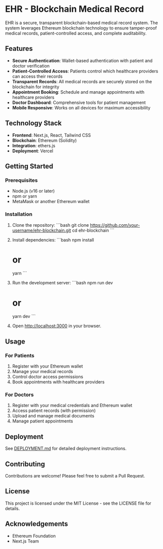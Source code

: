 # EHR - Blockchain Medical Record

EHR is a secure, transparent blockchain-based medical record system. The system leverages Ethereum blockchain technology to ensure tamper-proof medical records, patient-controlled access, and complete auditability.

## Features

- **Secure Authentication**: Wallet-based authentication with patient and doctor verification
- **Patient-Controlled Access**: Patients control which healthcare providers can access their records
- **Transparent Records**: All medical records are securely stored on the blockchain for integrity
- **Appointment Booking**: Schedule and manage appointments with healthcare providers
- **Doctor Dashboard**: Comprehensive tools for patient management
- **Mobile Responsive**: Works on all devices for maximum accessibility

## Technology Stack

- **Frontend**: Next.js, React, Tailwind CSS
- **Blockchain**: Ethereum (Solidity)
- **Integration**: ethers.js
- **Deployment**: Vercel

## Getting Started

### Prerequisites

- Node.js (v16 or later)
- npm or yarn
- MetaMask or another Ethereum wallet

### Installation

1. Clone the repository:
   \`\`\`bash
   git clone https://github.com/your-username/ehr-blockchain.git
   cd ehr-blockchain
   \`\`\`

2. Install dependencies:
   \`\`\`bash
   npm install
   # or
   yarn
   \`\`\`

3. Run the development server:
   \`\`\`bash
   npm run dev
   # or
   yarn dev
   \`\`\`

4. Open [http://localhost:3000](http://localhost:3000) in your browser.

## Usage

### For Patients

1. Register with your Ethereum wallet
2. Manage your medical records
3. Control doctor access permissions
4. Book appointments with healthcare providers

### For Doctors

1. Register with your medical credentials and Ethereum wallet
2. Access patient records (with permission)
3. Upload and manage medical documents
4. Manage patient appointments

## Deployment

See [DEPLOYMENT.md](DEPLOYMENT.md) for detailed deployment instructions.

## Contributing

Contributions are welcome! Please feel free to submit a Pull Request.

## License

This project is licensed under the MIT License - see the LICENSE file for details.

## Acknowledgements

- Ethereum Foundation
- Next.js Team
